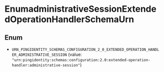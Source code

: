 

# EnumadministrativeSessionExtendedOperationHandlerSchemaUrn

## Enum


* `URN_PINGIDENTITY_SCHEMAS_CONFIGURATION_2_0_EXTENDED_OPERATION_HANDLER_ADMINISTRATIVE_SESSION` (value: `"urn:pingidentity:schemas:configuration:2.0:extended-operation-handler:administrative-session"`)



